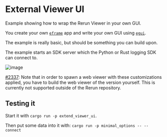 # External Viewer UI
Example showing how to wrap the Rerun Viewer in your own GUI.

You create your own [`eframe`](https://github.com/emilk/egui/tree/master/crates/eframe) app and write your own GUI using [`egui`](https://github.com/emilk/egui).

The example is really basic, but should be something you can build upon.

The example starts an SDK server which the Python or Rust logging SDK can connect to.

![image](https://github.com/rerun-io/rerun/assets/1148717/cbbad63e-9b18-4e54-bafe-b6ffd723f63e)

[#2337](https://github.com/rerun-io/rerun/issues/2337): Note that in order to spawn a web viewer with these customizations applied,
you have to build the web viewer of the version yourself.
This is currently not supported outside of the Rerun repository.

## Testing it
Start it with `cargo run -p extend_viewer_ui`.

Then put some data into it with: `cargo run -p minimal_options -- --connect`
